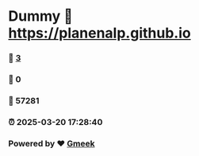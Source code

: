 # Dummy :link: https://planenalp.github.io 
### :page_facing_up: [3](https://planenalp.github.io/tag.html) 
### :speech_balloon: 0 
### :hibiscus: 57281 
### :alarm_clock: 2025-03-20 17:28:40 
### Powered by :heart: [Gmeek](https://github.com/Meekdai/Gmeek)
